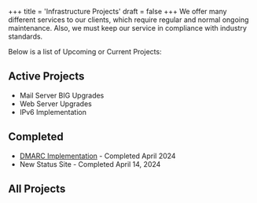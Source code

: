 +++
title = 'Infrastructure Projects'
draft = false
+++
We offer many different services to our clients, which require regular and normal ongoing maintenance. Also, we must keep our service in compliance with industry standards. 

Below is a list of Upcoming or Current Projects:


## Active Projects

* Mail Server BIG Upgrades
* Web Server Upgrades
* IPv6 Implementation

## Completed

* [DMARC Implementation](/projects/dmarc/) - Completed April 2024
* New Status Site - Completed April 14, 2024

## All Projects